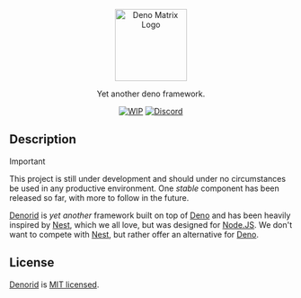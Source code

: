 <p align="center">
  <img src="https://i.imgur.com/WgL4sfr.png" width="128" alt="Deno Matrix Logo" />
</p>

<p align="center">
  Yet another deno framework.
</p>

<p align="center">
  <a href="#" target="_blank"><img alt="WIP" src="https://img.shields.io/badge/WORK%20IN%20PROGRESS-8A2BE2" /></a>
  <a href="https://discord.gg/uytbwfPHZy" target="_blank"><img alt="Discord" src="https://img.shields.io/discord/1313255221941633044?logo=discord&label=Discord&color=7289DA"></a>
</p>

## Description

> [!IMPORTANT]
> This project is still under development and should under no circumstances be used in any productive environment. One _stable_ component has been released so far, with more to follow in the future.

[git_url]: https://github.com/neonbyte1/denorid
[nest_url]: https://docs.nestjs.com
[deno_url]: https://deno.land

[Denorid][git_url] is _yet another_ framework built on top of [Deno][deno_url] and has been heavily inspired by [Nest][nest_url], which we all love, but was designed for [Node.JS](https://nodejs.org/en). We don't want to compete with [Nest][nest_url], but rather offer an alternative for [Deno][deno_url].

## License

[Denorid][git_url] is [MIT licensed](LICENSE.md).

